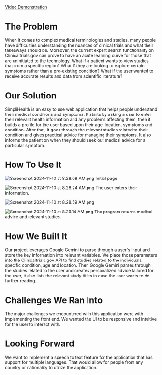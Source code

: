 [Video Demonstration](SimpliHealthDemo.mp4)
# The Problem
When it comes to complex medical terminologies and studies, many people have difficulties understanding the nuances of clinical trials and what their takeaways should be. Moreover, the current expert search functionality on Clinicaltrials.gov can prove to have an acute learning curve for those that are uninitiated to the technology. What if a patient wants to view studies that from a specific region? What if they are looking to explore certain symptoms rather than a pre-existing condition? What if the user wanted to receive accurate results and data from scientific literature?
# Our Solution
SimpliHealth is an easy to use web application that helps people understand their medical conditions and symptoms. It starts by asking a user to enter their relevant health information and any problems affecting them, then it builds a profile for the user based upon their age, location, symptoms and condition. After that, it goes through the relevant studies related to their condition and gives practical advice for managing their symptoms. It also informs the patient on when they should seek out medical advice for a particular symptom. 
# How To Use It
![Screenshot 2024-11-10 at 8.28.08 AM.png](https://cdn.dorahacks.io/static/files/1931647f4166989f885c239421baf86c.png)
Initial page

![Screenshot 2024-11-10 at 8.28.24 AM.png](https://cdn.dorahacks.io/static/files/1931645aa7f7cdd713deb0b4c30a48b6.png)
The user enters their information.

![Screenshot 2024-11-10 at 8.28.59 AM.png](https://cdn.dorahacks.io/static/files/19316464572758dd307d00c415f9f5af.png)


![Screenshot 2024-11-10 at 8.29.14 AM.png](https://cdn.dorahacks.io/static/files/193164669dbace8e74f3ac347609cbad.png)
The program returns medical advice and relevant studies.
# How We Built It
Our project leverages Google Gemini to parse through a user's input and store the key information into relevant variables. We place those parameters into the Clinicaltrials.gov API to find studies related to the individuals specific condition, age and location. Then Google Gemini parses through the studies related to the user and creates personalized advice tailored for the user, it also lists the relevant study titles in case the user wants to do further reading.
# Challenges We Ran Into
The major challenges we encountered with this application were with implementing the front end. We wanted the UI to be responsive and intuitive for the user to interact with. 
# Looking Forward
We want to implement a speech to text feature for the application that has support for multiple languages. That would allow for people from any country or nationality to utilize the application.
